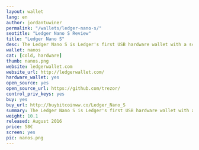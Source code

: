 ```yaml
---
layout: wallet
lang: en
author: jordantuwiner
permalink: "/wallets/ledger-nano-s/"
seotitle: "Ledger Nano S Review"
title: "Ledger Nano S"
desc: The Ledger Nano S is Ledger's first USB hardware wallet with a screen.
wallet: nanos
cat: [cold, hardware]
thumb: nanos.png
website: ledgerwallet.com
website_url: http://ledgerwallet.com/
hardware_wallet: yes
open_source: yes
open_source_url: https://github.com/trezor/
control_priv_keys: yes
buy: yes
buy_url: http://buybitcoinww.co/Ledger_Nano_S
summary: The Ledger Nano S is Ledger's first USB hardware wallet with a screen.
weight: 10.1
released: August 2016
price: 58€
screen: yes
pic: nanos.png
---
```

